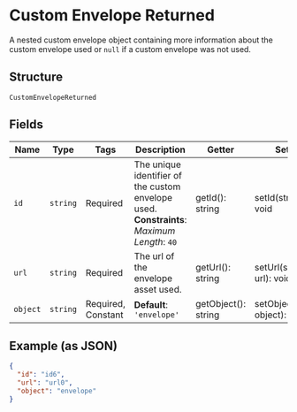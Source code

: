 
# Custom Envelope Returned

A nested custom envelope object containing more information about the custom envelope used or `null` if a custom envelope was not used.

## Structure

`CustomEnvelopeReturned`

## Fields

| Name | Type | Tags | Description | Getter | Setter |
|  --- | --- | --- | --- | --- | --- |
| `id` | `string` | Required | The unique identifier of the custom envelope used.<br>**Constraints**: *Maximum Length*: `40` | getId(): string | setId(string id): void |
| `url` | `string` | Required | The url of the envelope asset used. | getUrl(): string | setUrl(string url): void |
| `object` | `string` | Required, Constant | **Default**: `'envelope'` | getObject(): string | setObject(string object): void |

## Example (as JSON)

```json
{
  "id": "id6",
  "url": "url0",
  "object": "envelope"
}
```

